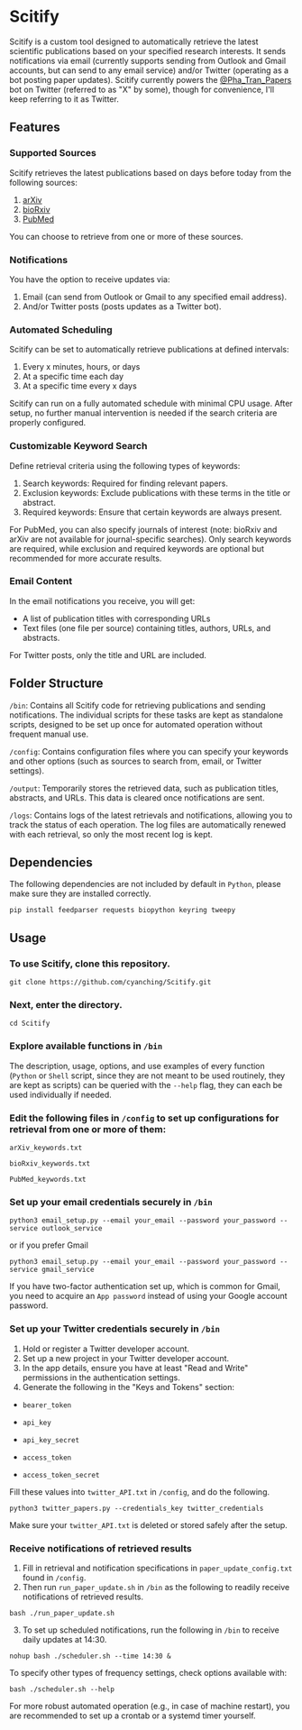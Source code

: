# Scitify

Scitify is a custom tool designed to automatically retrieve the latest scientific publications based on your specified research interests. It sends notifications via email (currently supports sending from Outlook and Gmail accounts, but can send to any email service) and/or Twitter (operating as a bot posting paper updates). Scitify currently powers the [@Pha_Tran_Papers](https://x.com/pha_tran_papers) bot on Twitter (referred to as "X" by some), though for convenience, I'll keep referring to it as Twitter.

## Features

### Supported Sources

Scitify retrieves the latest publications based on days before today from the following sources: 

1. [arXiv](https://arxiv.org/)
2. [bioRxiv](https://www.biorxiv.org/)
3. [PubMed](https://pubmed.ncbi.nlm.nih.gov/)

You can choose to retrieve from one or more of these sources. 

### Notifications

You have the option to receive updates via: 

1. Email (can send from Outlook or Gmail to any specified email address).
2. And/or Twitter posts (posts updates as a Twitter bot).

### Automated Scheduling

Scitify can be set to automatically retrieve publications at defined intervals:
1. Every x minutes, hours, or days
2. At a specific time each day
3. At a specific time every x days

Scitify can run on a fully automated schedule with minimal CPU usage. After setup, no further manual intervention is needed if the search criteria are properly configured.

### Customizable Keyword Search

Define retrieval criteria using the following types of keywords:
1. Search keywords: Required for finding relevant papers.
2. Exclusion keywords: Exclude publications with these terms in the title or abstract.
3. Required keywords: Ensure that certain keywords are always present.

For PubMed, you can also specify journals of interest (note: bioRxiv and arXiv are not available for journal-specific searches). Only search keywords are required, while exclusion and required keywords are optional but recommended for more accurate results.

### Email Content

In the email notifications you receive, you will get:
- A list of publication titles with corresponding URLs
- Text files (one file per source) containing titles, authors, URLs, and abstracts.

For Twitter posts, only the title and URL are included.

## Folder Structure

`/bin`: Contains all Scitify code for retrieving publications and sending notifications. The individual scripts for these tasks are kept as standalone scripts, designed to be set up once for automated operation without frequent manual use.

`/config`: Contains configuration files where you can specify your keywords and other options (such as sources to search from, email, or Twitter settings).

`/output`: Temporarily stores the retrieved data, such as publication titles, abstracts, and URLs. This data is cleared once notifications are sent.

`/logs`: Contains logs of the latest retrievals and notifications, allowing you to track the status of each operation. The log files are automatically renewed with each retrieval, so only the most recent log is kept.

## Dependencies

The following dependencies are not included by default in `Python`, please make sure they are installed correctly.
```
pip install feedparser requests biopython keyring tweepy
```

## Usage

### To use Scitify, clone this repository.
```
git clone https://github.com/cyanching/Scitify.git
```
### Next, enter the directory.
```
cd Scitify
```
### Explore available functions in `/bin`
The description, usage, options, and use examples of every function (`Python` or `Shell` script, since they are not meant to be used routinely, they are kept as scripts) can be queried with the `--help` flag, they can each be used individually if needed.

### Edit the following files in `/config` to set up configurations for retrieval from one or more of them:
`arXiv_keywords.txt`

`bioRxiv_keywords.txt`

`PubMed_keywords.txt`
### Set up your email credentials securely in `/bin`
```
python3 email_setup.py --email your_email --password your_password --service outlook_service
```
or if you prefer Gmail
```
python3 email_setup.py --email your_email --password your_password --service gmail_service
```
If you have two-factor authentication set up, which is common for Gmail, you need to acquire an `App password` instead of using your Google account password.

### Set up your Twitter credentials securely in `/bin`
1. Hold or register a Twitter developer account.
2. Set up a new project in your Twitter developer account.
3. In the app details, ensure you have at least "Read and Write" permissions in the authentication settings.
4. Generate the following in the "Keys and Tokens" section:

- `bearer_token`

- `api_key`

- `api_key_secret`

- `access_token`

- `access_token_secret`

Fill these values into `twitter_API.txt` in `/config`, and do the following.
```
python3 twitter_papers.py --credentials_key twitter_credentials
```
Make sure your `twitter_API.txt` is deleted or stored safely after the setup.

### Receive notifications of retrieved results
1. Fill in retrieval and notification specifications in `paper_update_config.txt` found in `/config`.
2. Then run `run_paper_update.sh` in `/bin` as the following to readily receive notifications of retrieved results.
```
bash ./run_paper_update.sh
```
3. To set up scheduled notifications, run the following in `/bin` to receive daily updates at 14:30.
```
nohup bash ./scheduler.sh --time 14:30 &
```
To specify other types of frequency settings, check options available with:
```
bash ./scheduler.sh --help
```
For more robust automated operation (e.g., in case of machine restart), you are recommended to set up a crontab or a systemd timer yourself.
